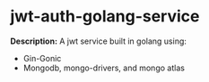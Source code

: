 # jwt-auth-golang-service

**Description:**
A jwt service built in golang using:
- Gin-Gonic
- Mongodb, mongo-drivers, and mongo atlas 
